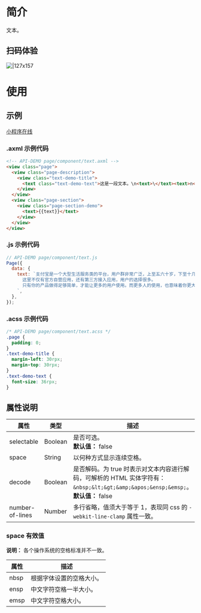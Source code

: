 
# 简介
文本。

## 扫码体验
![|127x157](https://gw.alipayobjects.com/zos/skylark/b4c189f1-22d5-4832-9080-5c786ab589fd/2018/jpeg/3b380081-14e7-43a2-a4b2-17ae32d50d6f.jpeg#align=left&display=inline&height=1906&margin=%5Bobject%20Object%5D&originHeight=1906&originWidth=1540&status=done&style=none&width=127)

# 使用

## 示例

[小程序在线](https://opendocs.alipay.com/examples/4ba7cd59-c4b5-4877-ba85-299e460ee87d) 

### .axml 示例代码
```html
<!-- API-DEMO page/component/text.axml -->
<view class="page">
  <view class="page-description">
    <view class="text-demo-title">
      <text class="text-demo-text">这是一段文本。\n<text>\</text><text>n</text> 可以换行。</text>
    </view>  
  </view>
  <view class="page-section">
    <view class="page-section-demo">
      <text>{{text}}</text>
    </view>
  </view>
</view>
```

### .js 示例代码
```js
// API-DEMO page/component/text.js
Page({
  data: {
    text: `支付宝是一个大型生活服务类的平台，用户群非常广泛，上至五六十岁，下至十几岁。
      这里不仅有官方自营应用，还有第三方接入应用，用户的选择很多。
      只有你的产品做得足够简单，才能让更多的用户使用。而更多人的使用，也意味着你更大的收益。\n\n:)
    `,
  },
});
```

### .acss 示例代码
```css
/* API-DEMO page/component/text.acss */
.page {
  padding: 0;
}
.text-demo-title {
  margin-left: 30rpx;
  margin-top: 30rpx;
}
.text-demo-text {
  font-size: 36rpx;
}
```

## 属性说明
| **属性** | **类型** | **描述** |
| --- | --- | --- |
| selectable | Boolean | 是否可选。<br />**默认值：** false |
| space | String | 以何种方式显示连续空格。 |
| decode | Boolean | 是否解码。为 true 时表示对文本内容进行解码，可解析的 HTML 实体字符有：`&nbsp;&lt;&gt;&amp;&apos;&ensp;&emsp;`。<br />**默认值：** false |
| number-of-lines | Number | 多行省略，值须大于等于 1，表现同 css 的 `-webkit-line-clamp` 属性一致。 |


### space 有效值
**说明：** 各个操作系统的空格标准并不一致。

| **属性** | **描述** |
| --- | --- |
| nbsp | 根据字体设置的空格大小。 |
| ensp | 中文字符空格一半大小。 |
| emsp | 中文字符空格大小。 |



